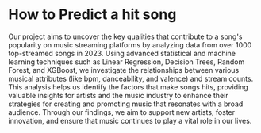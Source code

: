 # How to Predict a hit song 
Our project aims to uncover the key qualities that contribute to a song's popularity on music streaming platforms by analyzing data from over 1000 top-streamed songs in 2023. Using advanced statistical and machine learning techniques such as Linear Regression, Decision Trees, Random Forest, and XGBoost, we investigate the relationships between various musical attributes (like bpm, danceability, and valence) and stream counts. This analysis helps us identify the factors that make songs hits, providing valuable insights for artists and the music industry to enhance their strategies for creating and promoting music that resonates with a broad audience. Through our findings, we aim to support new artists, foster innovation, and ensure that music continues to play a vital role in our lives.
